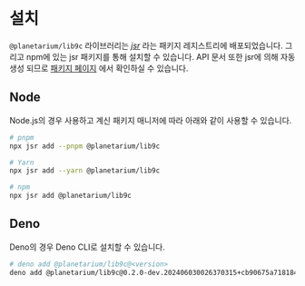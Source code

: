 # 설치

`@planetarium/lib9c` 라이브러리는 *[jsr]* 라는 패키지 레지스트리에 배포되었습니다. 그리고 npm에 있는 jsr 패키지를 통해 설치할 수 있습니다. API 문서 또한 jsr에 의해 자동 생성 되므로 [패키지 페이지][jsr-docs] 에서 확인하실 수 있습니다.


[jsr]: https://jsr.io/
[jsr-docs]: https://jsr.io/@planetarium/lib9c@0.2.0-dev.202406030026370315+cb90675a71818491e09469b27a6ad4f19f8e3ce2/doc

## Node

Node.js의 경우 사용하고 계신 패키지 매니저에 따라 아래와 같이 사용할 수 있습니다.

```bash
# pnpm
npx jsr add --pnpm @planetarium/lib9c

# Yarn
npx jsr add --yarn @planetarium/lib9c

# npm
npx jsr add @planetarium/lib9c
```

## Deno

Deno의 경우 Deno CLI로 설치할 수 있습니다.

```bash
# deno add @planetarium/lib9c@<version>
deno add @planetarium/lib9c@0.2.0-dev.202406030026370315+cb90675a71818491e09469b27a6ad4f19f8e3ce2
```
